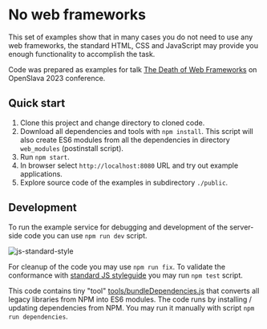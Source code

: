 # No web frameworks

This set of examples show that in many cases you do not need to use any web frameworks, the standard HTML, CSS and JavaScript may provide you enough functionality to accomplish the task.

Code was prepared as examples for talk [The Death of Web Frameworks](https://www.openslava.sk/2023/#/program/7ab4cf0f-48ea-445d-87c1-a55c9548130b)
on OpenSlava 2023 conference.

## Quick start

1. Clone this project and change directory to cloned code.
1. Download all dependencies and tools with `npm install`. This script will also create ES6 modules from all the dependencies in directory `web_modules` (postinstall script).
1. Run `npm start`.
1. In browser select `http://localhost:8080` URL and try out example applications.
1. Explore source code of the examples in subdirectory `./public`.

## Development

To run the example service for debugging and development of the server-side code you can use `npm run dev` script.

![js-standard-style](https://cdn.rawgit.com/standard/standard/master/badge.svg)

For cleanup of the code you may use `npm run fix`. To validate the conformance with [standard JS styleguide](https://standardjs.com/rules.html) you may run `npm test` script.

This code contains tiny "tool" [tools/bundleDependencies.js](.tools/bundleDependencies.js) that converts all legacy libraries from NPM into ES6 modules. The code runs by installing / updating dependencies from NPM. You may run it manually with script `npm run dependencies`.
